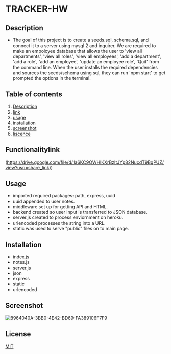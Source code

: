 # TRACKER-HW


## Description

- The goal of this project is to create a seeds.sql, schema.sql, and connect it to a server using mysql 2 and inquirer. We are required to make an empoloyee database that allows the user to 
                 'view all departments',
                 'view all roles',
                  'view all employees',
                   'add a department',
                    'add a role',
                     'add an employee',
                      'update an employee role',
                      'Quit'
  from the command line. When the user installs the required dependencies and sources the seeds/schema using sql, they can run 'npm start' to get prompted the options in the terminal.
## Table of contents

1. [ Description ](#Description)
2. [ link ](#Functionalitylink)
3. [ usage ](#Usage)
4. [ installation ](#Installation)
5. [ screenshot ](#Screenshot)
6. [ liscence ](#License)

## Functionalitylink



(https://drive.google.com/file/d/1a6KC9OWHlKXrBzItJYp82NucdT9BgPUZ/view?usp=share_link))



## Usage
 - imported required packages: path, express, uuid
 - uuid appended to user notes.
 - middleware set up for getting API and HTML.
 - backend created so user input is transferred to JSON database.
 - server.js created to process enviornment on heroku.
 - urlencoded processes the string into a URL.
 - static was used to serve "public" files on to main page.

## Installation 
- index.js
- notes.js
- server.js
- json
- express
- static
- urlencoded


## Screenshot 


![8964040A-3BB0-4E42-BD69-FA389106F7F9](https://github.com/elixit/note-taker/assets/63372291/a24cd49f-4468-470b-a57e-805c415969ea)


## License

[MIT](https://choosealicense.com/licenses/mit/)

